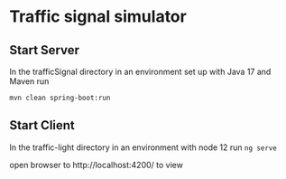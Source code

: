 # Traffic signal simulator

## Start Server

In the trafficSignal directory in an environment set up with Java 17 and Maven run

`mvn clean spring-boot:run`

## Start Client

In the traffic-light directory in an environment with node 12 run `ng serve`

open browser to http://localhost:4200/ to view